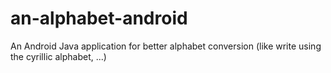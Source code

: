 # an-alphabet-android
An Android Java application for better alphabet conversion (like write using the cyrillic alphabet, ...)
